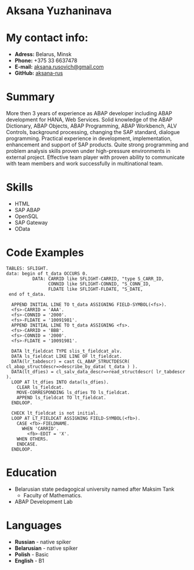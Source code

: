 # Aksana Yuzhaninava

# My contact info:
* **Adress:** Belarus, Minsk
* **Phone:** +375 33 6637478
* **E-mail:** [aksana.rusovich@gmail.com](aksana.rusovich@gmail.com)
* **GitHub:** [aksana-rus](https://github.com/aksana-rus)

# Summary
More then 3 years of experience as ABAP developer including ABAP development for HANA, Web Services‍. Solid knowledge of the ABAP Dictionary, ABAP Objects, ABAP Programming, ABAP Workbench, ALV Controls, background processing, changing the SAP standard, dialogue programming. Practical experience in development, implementation, enhancement and support of SAP products. Quite strong programming and problem analysis skills proven under high-pressure environments in external project. Effective team player with proven ability to communicate with team members and work successfully in multinational team.

# Skills
* HTML
* SAP ABAP
* OpenSQL
* SAP Gateway
* OData
  
# Code Examples
```
TABLES: SFLIGHT.
data: begin of t_data OCCURS 0.
          DATA: CARRID like SFLIGHT-CARRID, "type S_CARR_ID,
                CONNID like SFLIGHT-CONNID, "S_CONN_ID,
                FLDATE like SFLIGHT-FLDATE, "S_DATE,
 end of t_data.

  APPEND INITIAL LINE TO t_data ASSIGNING FIELD-SYMBOL(<fs>).
  <fs>-CARRID = 'AAA'.
  <fs>-CONNID = '2000'.
  <fs>-FLDATE = '10091981'.
  APPEND INITIAL LINE TO t_data ASSIGNING <fs>.
  <fs>-CARRID = 'BBB'.
  <fs>-CONNID = '2000'.
  <fs>-FLDATE = '10091981'.

  DATA lt_fieldcat TYPE slis_t_fieldcat_alv.
  DATA ls_fieldcat LIKE LINE OF lt_fieldcat.
  DATA(lr_tabdescr) = cast CL_ABAP_STRUCTDESCR( cl_abap_structdescr=>describe_by_data( t_data ) ).
  DATA(lt_dfies) = cl_salv_data_descr=>read_structdescr( lr_tabdescr ).
  LOOP AT lt_dfies INTO data(ls_dfies).
    CLEAR ls_fieldcat.
    MOVE-CORRESPONDING ls_dfies TO ls_fieldcat.
    APPEND ls_fieldcat TO lt_fieldcat.
  ENDLOOP.

  CHECK lt_fieldcat is not initial.
  LOOP AT LT_FIELDCAT ASSIGNING FIELD-SYMBOL(<fb>).
    CASE <fb>-FIELDNAME.
      WHEN 'CARRID'.
        <fb>-EDIT = 'X'.
    WHEN OTHERS.
    ENDCASE.
  ENDLOOP.
```

# Education
* Belarusian state pedagogical university named after Maksim Tank
  + Faculty of Mathematics.
* ABAP Development Lab

# Languages
* **Russian** - native spiker
* **Belarusian** - native spiker
* **Polish** - Basic
* **English** - B1
